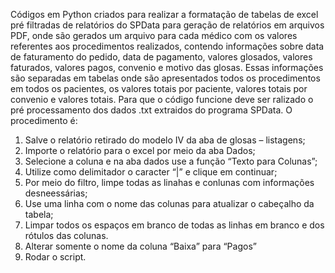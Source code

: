 Códigos em Python criados para realizar a formatação de tabelas de excel pré filtradas de relatórios do SPData para geração de relatórios em arquivos PDF, onde são gerados um arquivo para cada médico com os valores referentes aos procedimentos realizados, contendo informações sobre data de faturamento do pedido, data de pagamento, valores glosados, valores faturados, valores pagos, convenio e motivo das glosas. Essas informações são separadas em tabelas onde são apresentados todos os procedimentos em todos os pacientes, os valores totais por paciente, valores totais por convenio e valores totais. Para que o código funcione deve ser ralizado o pré processamento dos dados .txt extraidos do programa SPData. O procedimento é:
1.	Salve o relatório retirado do modelo IV da aba de glosas – listagens;
2.	Importe o relatório para o excel por meio da aba Dados;
3.	Selecione a coluna e na aba dados use a função “Texto para Colunas”;
4.	Utilize como delimitador o caracter “|” e clique em continuar;
5.	Por meio do filtro, limpe todas as linahas e conlunas com informações desneessárias;
6.	Use uma linha com o nome das colunas para atualizar o cabeçalho da tabela;
7.	Limpar todos os espaços em branco de todas as linhas em branco e dos rótulos das colunas.
8.	Alterar somente o nome da coluna “Baixa” para “Pagos”
9.	Rodar o script.

